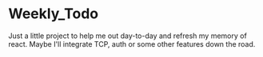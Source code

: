 # Weekly_Todo
Just a little project to help me out day-to-day and refresh my memory of react. Maybe I'll integrate TCP, auth or some other features down the road.
